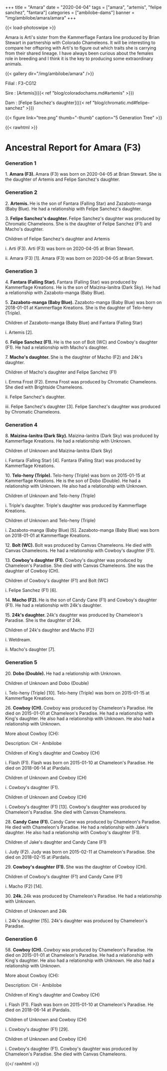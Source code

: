 +++
title = "Amara"
date = "2020-04-04"
tags = ["amara", "artemis", "felipe sanchez", "fantara"]
categories = ["ambilobe-dams"]
banner = "img/ambilobe/amara/amara"
+++

{{< load-photoswipe >}}

Amara is Arti's sister from the Kammerflage Fantara line produced by Brian Stewart in partnership with Colorado Chameleons. It will be interesting to compare her offspring with Arti's to figure out which traits she is carrying from their shared lineage. I have always been curious about the females role in breeding and I think it is the key to producing some extraordinary animals.

{{< gallery dir="/img/ambilobe/amara" />}}

Filial
: F3-CG12

Sire
: [Artemis]({{< ref "blog/coloradochams.md#artemis" >}})

Dam
: [Felipe Sanchez's daughter]({{< ref "blog/chromatic.md#felipe-sanchez" >}})

{{< figure link="tree.png" thumb="-thumb" caption="5 Generation Tree" >}}

{{< rawhtml >}}
<div id="grampstextdoc">
  <div id="header">
    <h1>Ancestral Report for Amara (F3)</h1>
  </div>
  <h3>Generation 1</h3>
  <img align="right" alt="" border="0" src="isamara.jpg" />
  <p>1. <strong>Amara (F3). </strong>Amara (F3) was born on 2020-04-05 at Brian Stewart.  She is the daughter of Artemis and Felipe Sanchez's daughter. </p>
  <h3>Generation 2</h3>
  <img align="right" alt="" border="0" src="isartemis.jpg" />
  <p>2. <strong>Artemis. </strong>He is the son of Fantara (Falling Star) and Zazaboto-manga (Baby Blue). He had a relationship with Felipe Sanchez's daughter. </p>
  <p>3. <strong>Felipe Sanchez's daughter. </strong>Felipe Sanchez's daughter was produced by Chromatic Chameleons.  She is the daughter of Felipe Sanchez (F1) and Macho's daughter. </p>
  <p>Children of Felipe Sanchez's daughter and Artemis</p>
  <p>i. Arti (F3). Arti (F3) was born on 2020-04-05 at Brian Stewart.  </p>
  <p>ii. Amara (F3) [1]. Amara (F3) was born on 2020-04-05 at Brian Stewart.  </p>
  <h3>Generation 3</h3>
  <img align="right" alt="" border="0" src="isfantara2.jpg" />
  <p>4. <strong>Fantara (Falling Star). </strong>Fantara (Falling Star) was produced by Kammerflage Kreations.  He is the son of Maizina-lanitra (Dark Sky). He had a relationship with Zazaboto-manga (Baby Blue). </p>
  <p>5. <strong>Zazaboto-manga (Baby Blue). </strong>Zazaboto-manga (Baby Blue) was born on 2018-01-01 at Kammerflage Kreations.  She is the daughter of Telo-heny (Triple). </p>
  <p>Children of Zazaboto-manga (Baby Blue) and Fantara (Falling Star)</p>
  <p>i. Artemis [2]. </p>
  <img align="right" alt="" border="0" src="isfelipe.jpg" />
  <p>6. <strong>Felipe Sanchez (F1). </strong>He is the son of Bolt (WC) and Cowboy's daughter (F1). He had a relationship with Macho's daughter. </p>
  <p>7. <strong>Macho's daughter. </strong>She is the daughter of Macho (F2) and 24k's daughter. </p>
  <p>Children of Macho's daughter and Felipe Sanchez (F1)</p>
  <p>i. Emma Frost (F2). Emma Frost was produced by Chromatic Chameleons.  She died with Brightside Chameleons.  </p>
  <p>ii. Felipe Sanchez's daughter. </p>
  <p>iii. Felipe Sanchez's daughter [3]. Felipe Sanchez's daughter was produced by Chromatic Chameleons.  </p>
  <h3>Generation 4</h3>
  <img align="right" alt="" border="0" src="isdarksky.jpg" />
  <p>8. <strong>Maizina-lanitra (Dark Sky). </strong>Maizina-lanitra (Dark Sky) was produced by Kammerflage Kreations.  He had a relationship with Unknown. </p>
  <p>Children of Unknown and Maizina-lanitra (Dark Sky)</p>
  <p>i. Fantara (Falling Star) [4]. Fantara (Falling Star) was produced by Kammerflage Kreations.  </p>
  <img align="right" alt="" border="0" src="istriple.jpg" />
  <p>10. <strong>Telo-heny (Triple). </strong>Telo-heny (Triple) was born on 2015-01-15 at Kammerflage Kreations.  He is the son of Dobo (Double). He had a relationship with Unknown. He also had a relationship with Unknown. </p>
  <p>Children of Unknown and Telo-heny (Triple)</p>
  <p>i. Triple's daughter. Triple's daughter was produced by Kammerflage Kreations.  </p>
  <p>Children of Unknown and Telo-heny (Triple)</p>
  <p>i. Zazaboto-manga (Baby Blue) [5]. Zazaboto-manga (Baby Blue) was born on 2018-01-01 at Kammerflage Kreations.  </p>
  <img align="right" alt="" border="0" src="isbolt.jpg" />
  <p>12. <strong>Bolt (WC). </strong>Bolt was produced by Canvas Chameleons.  He died with Canvas Chameleons.  He had a relationship with Cowboy's daughter (F1). </p>
  <p>13. <strong>Cowboy's daughter (F1). </strong>Cowboy's daughter was produced by Chameleon's Paradise.  She died with Canvas Chameleons.  She was the daughter of Cowboy (CH). </p>
  <p>Children of Cowboy's daughter (F1) and Bolt (WC)</p>
  <p>i. Felipe Sanchez (F1) [6]. </p>
  <img align="right" alt="" border="0" src="ismacho.jpg" />
  <p>14. <strong>Macho (F2). </strong>He is the son of Candy Cane (F1) and Cowboy's daughter (F1). He had a relationship with 24k's daughter. </p>
  <p>15. <strong>24k's daughter. </strong>24k's daughter was produced by Chameleon's Paradise.  She is the daughter of 24k. </p>
  <p>Children of 24k's daughter and Macho (F2)</p>
  <p>i. Wetdream. </p>
  <p>ii. Macho's daughter [7]. </p>
  <h3>Generation 5</h3>
  <p>20. <strong>Dobo (Double). </strong>He had a relationship with Unknown. </p>
  <p>Children of Unknown and Dobo (Double)</p>
  <p>i. Telo-heny (Triple) [10]. Telo-heny (Triple) was born on 2015-01-15 at Kammerflage Kreations.  </p>
  <img align="right" alt="" border="0" src="isCowboy.jpg" />
  <p>26. <strong>Cowboy (CH). </strong>Cowboy was produced by Chameleon's Paradise.  He died on 2015-01-01 at Chameleon's Paradise.  He had a relationship with King's daughter. He also had a relationship with Unknown. He also had a relationship with Unknown. </p>
  <p>More about Cowboy (CH):</p>
  <p>Description: CH - Ambilobe</p>
  <p>Children of King's daughter and Cowboy (CH)</p>
  <p>i. Flash (F1). Flash was born on 2015-01-10 at Chameleon's Paradise.  He died on 2018-06-14 at iPardalis.  </p>
  <p>Children of Unknown and Cowboy (CH)</p>
  <p>i. Cowboy's daughter (F1). </p>
  <p>Children of Unknown and Cowboy (CH)</p>
  <p>i. Cowboy's daughter (F1) [13]. Cowboy's daughter was produced by Chameleon's Paradise.  She died with Canvas Chameleons.  </p>
  <img align="right" alt="" border="0" src="isCandy Cane.jpg" />
  <p>28. <strong>Candy Cane (F1). </strong>Candy Cane was produced by Chameleon's Paradise.  He died with Chameleon's Paradise.  He had a relationship with Jake's daughter. He also had a relationship with Cowboy's daughter (F1). </p>
  <p>Children of Jake's daughter and Candy Cane (F1)</p>
  <p>i. Judy (F2). Judy was born on 2015-02-11 at Chameleon's Paradise.  She died on 2018-02-15 at iPardalis.  </p>
  <p>29. <strong>Cowboy's daughter (F1). </strong>She was the daughter of Cowboy (CH). </p>
  <p>Children of Cowboy's daughter (F1) and Candy Cane (F1)</p>
  <p>i. Macho (F2) [14]. </p>
  <img align="right" alt="" border="0" src="is24k.jpg" />
  <p>30. <strong>24k. </strong>24k was produced by Chameleon's Paradise.  He had a relationship with Unknown. </p>
  <p>Children of Unknown and 24k</p>
  <p>i. 24k's daughter [15]. 24k's daughter was produced by Chameleon's Paradise.  </p>
  <h3>Generation 6</h3>
  <img align="right" alt="" border="0" src="isCowboy.jpg" />
  <p>58. <strong>Cowboy (CH). </strong>Cowboy was produced by Chameleon's Paradise.  He died on 2015-01-01 at Chameleon's Paradise.  He had a relationship with King's daughter. He also had a relationship with Unknown. He also had a relationship with Unknown. </p>
  <p>More about Cowboy (CH):</p>
  <p>Description: CH - Ambilobe</p>
  <p>Children of King's daughter and Cowboy (CH)</p>
  <p>i. Flash (F1). Flash was born on 2015-01-10 at Chameleon's Paradise.  He died on 2018-06-14 at iPardalis.  </p>
  <p>Children of Unknown and Cowboy (CH)</p>
  <p>i. Cowboy's daughter (F1) [29]. </p>
  <p>Children of Unknown and Cowboy (CH)</p>
  <p>i. Cowboy's daughter (F1). Cowboy's daughter was produced by Chameleon's Paradise.  She died with Canvas Chameleons.  </p>
</div>

{{</ rawhtml >}}

